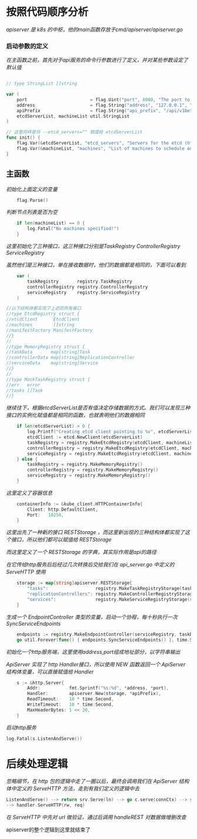 # 按照代码顺序分析

*apiserver 是 k8s 的中枢，他的main函数存放于cmd/apiserver/apiserver.go*

### 启动参数的定义

*在主函数之前，首先对于api服务的命令行参数进行了定义，并对某些参数设定了默认值*

```go

// type StringList []string

var (
	port                        = flag.Uint("port", 8080, "The port to listen on.  Default 8080.")
	address                     = flag.String("address", "127.0.0.1", "The address on the local server to listen to. Default 127.0.0.1")
	apiPrefix                   = flag.String("api_prefix", "/api/v1beta1", "The prefix for API requests on the server. Default '/api/v1beta1'")
	etcdServerList, machineList util.StringList
)

// 这里同样是将 --etcd_servers="" 赋值给 etcdServerList
func init() {
	flag.Var(&etcdServerList, "etcd_servers", "Servers for the etcd (http://ip:port), comma separated")
	flag.Var(&machineList, "machines", "List of machines to schedule onto, comma separated.")
}

```

## 主函数

*初始化上面定义的变量*

```go
    flag.Parse()
```

*判断节点列表是否为空*

```go
	if len(machineList) == 0 {
		log.Fatal("No machines specified!")
	}
```

*这里初始化了三种接口，这三种接口分别是TaskRegistry ControllerRegistry ServiceRegistry*

*虽然他们是三种接口，单在接收数据时，他们的数据都是相同的，下面可以看到*
```go
	var (
		taskRegistry       registry.TaskRegistry
		controllerRegistry registry.ControllerRegistry
		serviceRegistry    registry.ServiceRegistry
	)

//以下结构体都实现了上述的所有接口
//type EtcdRegistry struct {
//etcdClient      EtcdClient
//machines        []string
//manifestFactory ManifestFactory
//}
//
//type MemoryRegistry struct {
//taskData       map[string]Task
//controllerData map[string]ReplicationController
//serviceData    map[string]Service
//}
//
//type MockTaskRegistry struct {
//err   error
//tasks []Task
//}
```

*继续往下，根据etcdServerList是否有值决定存储数据的方式。我们可以发现三种接口的实例化赋值都是相同的函数，也就表明他们的数据相同*

```go
	if len(etcdServerList) > 0 {
		log.Printf("Creating etcd client pointing to %v", etcdServerList)
		etcdClient := etcd.NewClient(etcdServerList)
		taskRegistry = registry.MakeEtcdRegistry(etcdClient, machineList)
		controllerRegistry = registry.MakeEtcdRegistry(etcdClient, machineList)
		serviceRegistry = registry.MakeEtcdRegistry(etcdClient, machineList)
	} else {
		taskRegistry = registry.MakeMemoryRegistry()
		controllerRegistry = registry.MakeMemoryRegistry()
		serviceRegistry = registry.MakeMemoryRegistry()
	}
```

*这里定义了容器信息*

```go
	containerInfo := &kube_client.HTTPContainerInfo{
		Client: http.DefaultClient,
		Port:   10250,
	}
```

*这里出先了一种新的接口 RESTStorage ，而这里新出现的三种结构体都实现了这个接口，所以他们都可以赋值给 RESTStorage*

*而这里定义了一个 RESTStorage 的字典，其实际作用是api的路径*

*在它传给http服务后后经过几次转换后交给我们在 api_server.go 中定义的 ServeHTTP 使用*
```go
	storage := map[string]apiserver.RESTStorage{
		"tasks":                  registry.MakeTaskRegistryStorage(taskRegistry, containerInfo, registry.MakeFirstFitScheduler(machineList, taskRegistry)),
		"replicationControllers": registry.MakeControllerRegistryStorage(controllerRegistry),
		"services":               registry.MakeServiceRegistryStorage(serviceRegistry),
	}
```

*生成一个 EndpointController 类型的变量，启动一个协程，每十秒执行一次 SyncServiceEndpoints*

```go
    endpoints := registry.MakeEndpointController(serviceRegistry, taskRegistry)
	go util.Forever(func() { endpoints.SyncServiceEndpoints() }, time.Second*10)
```

*初始化一个http服务端，这里使用address,port组成地址部分，以字符串输出*

*ApiServer 实现了 http Handler接口，所以使用 NEW 函数返回一个 ApiServer 结构体变量，可以直接赋值给 Handler*

```go
	s := &http.Server{
		Addr:           fmt.Sprintf("%s:%d", *address, *port),
		Handler:        apiserver.New(storage, *apiPrefix),
		ReadTimeout:    10 * time.Second,
		WriteTimeout:   10 * time.Second,
		MaxHeaderBytes: 1 << 20,
	}
```

*启动http服务*

```go
log.Fatal(s.ListenAndServe())
```

# 后续处理逻辑

*忽略细节，在 http 包的逻辑中走了一圈以后，最终会调用我们在 ApiServer 结构体中定义的 ServeHTTP 方法，走到有我们定义的逻辑中去*

```go
ListenAndServe() --> return srv.Serve(ln) --> go c.serve(connCtx) --> serverHandler{c.server}.ServeHTTP(w, w.req)
--> handler.ServeHTTP(rw, req)

```

*在 ServeHTTP 中先对 url 做验证，通过后调用 handleREST 对数据做增删改查*

apiserver的整个逻辑到这里就结束了